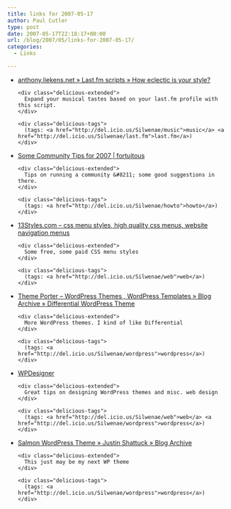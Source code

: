 ```yaml
---
title: links for 2007-05-17
author: Paul Cutler
type: post
date: 2007-05-17T22:18:17+00:00
url: /blog/2007/05/links-for-2007-05-17/
categories:
  - Links

---
```

<ul class="delicious">
  <li>
    <div class="delicious-link">
      <a href="http://anthony.liekens.net/pub/scripts/last.fm/eclectic.php">anthony.liekens.net » Last.fm scripts » How eclectic is your style?</a>
    </div>
    
    <div class="delicious-extended">
      Expand your musical tastes based on your last.fm profile with this script.
    </div>
    
    <div class="delicious-tags">
      (tags: <a href="http://del.icio.us/Silwenae/music">music</a> <a href="http://del.icio.us/Silwenae/last.fm">last.fm</a>)
    </div>
  </li>
  
  <li>
    <div class="delicious-link">
      <a href="http://fortuito.us/2007/05/some_community_tips_for_2007">Some Community Tips for 2007 | fortuitous</a>
    </div>
    
    <div class="delicious-extended">
      Tips on running a community &#8211; some good suggestions in there.
    </div>
    
    <div class="delicious-tags">
      (tags: <a href="http://del.icio.us/Silwenae/howto">howto</a>)
    </div>
  </li>
  
  <li>
    <div class="delicious-link">
      <a href="http://www.13styles.com/">13Styles.com &#8211; css menu styles, high quality css menus, website navigation menus</a>
    </div>
    
    <div class="delicious-extended">
      Some free, some paid CSS menu styles
    </div>
    
    <div class="delicious-tags">
      (tags: <a href="http://del.icio.us/Silwenae/web">web</a>)
    </div>
  </li>
  
  <li>
    <div class="delicious-link">
      <a href="http://www.themeporter.com/2007/03/08/differential-wordpress-theme/">Theme Porter &#8211; WordPress Themes , WordPress Templates » Blog Archive » Differential WordPress Theme</a>
    </div>
    
    <div class="delicious-extended">
      More WordPress themes. I kind of like Differential
    </div>
    
    <div class="delicious-tags">
      (tags: <a href="http://del.icio.us/Silwenae/wordpress">wordpress</a>)
    </div>
  </li>
  
  <li>
    <div class="delicious-link">
      <a href="http://www.wpdesigner.com/">WPDesigner</a>
    </div>
    
    <div class="delicious-extended">
      Great tips on designing WordPress themes and misc. web design
    </div>
    
    <div class="delicious-tags">
      (tags: <a href="http://del.icio.us/Silwenae/web">web</a> <a href="http://del.icio.us/Silwenae/wordpress">wordpress</a>)
    </div>
  </li>
  
  <li>
    <div class="delicious-link">
      <a href="http://www.justinshattuck.com/2007/04/11/salmon/">Salmon WordPress Theme » Justin Shattuck » Blog Archive</a>
    </div>
    
    <div class="delicious-extended">
      This just may be my next WP theme
    </div>
    
    <div class="delicious-tags">
      (tags: <a href="http://del.icio.us/Silwenae/wordpress">wordpress</a>)
    </div>
  </li>
</ul>